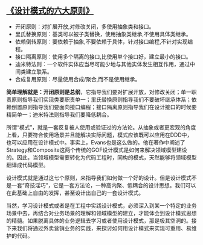 ## [《设计模式的六大原则》](https://blog.csdn.net/q291611265/article/details/48465113)

* 开闭原则：对扩展开放,对修改关闭，多使用抽象类和接口。
* 里氏替换原则：基类可以被子类替换，使用抽象类继承,不使用具体类继承。
* 依赖倒转原则：要依赖于抽象,不要依赖于具体，针对接口编程,不针对实现编程。
* 接口隔离原则：使用多个隔离的接口,比使用单个接口好，建立最小的接口。
* 迪米特法则：一个软件实体应当尽可能少地与其他实体发生相互作用，通过中间类建立联系。
* 合成复用原则：尽量使用合成/聚合,而不是使用继承。

**简单理解就是：开闭原则是总纲**，它指导我们要对扩展开放，对修改关闭；单一职责原则指导我们实现类要职责单一；里氏替换原则指导我们不要破坏继承体系；依赖倒置原则指导我们要面向接口编程；接口隔离原则指导我们在设计接口的时候要精简单一；迪米特法则指导我们要降低耦合。

所谓“模式”，就是一套反复被人使用或验证过的方法论。从抽象或者更宏观的角度上看，只要符合使用场景并且能解决实际问题，模式应该既可以应用在DDD中，也可以应用在设计模式中。事实上，Evans也是这么做的。他在著作中阐述了Strategy和Composite这两个传统的GOF设计模式是如何来解决领域模型建设的。因此，当领域模型需要转化为代码工程时，同构的模式，天然能够将领域模型翻译成代码模型。

设计模式就是通过这七个原则，来指导我们如何做一个好的设计。但是设计模式不是一套“奇技淫巧”，它是一套方法论，一种高内聚、低耦合的设计思想。我们可以在此基础上自由的发挥，甚至设计出自己的一套设计模式。

当然，学习设计模式或者是在工程中实践设计模式，必须深入到某一个特定的业务场景中去，再结合对业务场景的理解和领域模型的建立，才能体会到设计模式思想的精髓。如果脱离具体的业务逻辑去学习或者使用设计模式，那是极其空洞的。接下来我们将通过外卖营销业务的实践，来探讨如何用设计模式来实现可重用、易维护的代码。

